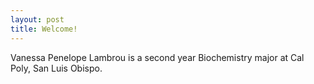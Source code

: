 ```yaml
---
layout: post
title: Welcome!
---
```

Vanessa Penelope Lambrou is a second year Biochemistry major at Cal Poly, San Luis Obispo. 
